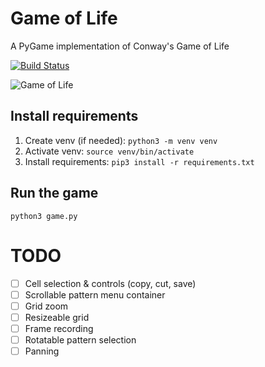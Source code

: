 # Game of Life

A PyGame implementation of Conway's Game of Life

[![Build Status](https://app.travis-ci.com/selftaught/GameOfLife.svg?token=Tx7EAKup6EXJbMTwywxS&branch=main)](https://app.travis-ci.com/selftaught/GameOfLife)

![Game of Life](https://i.imgur.com/HfXrR09.png)

## Install requirements

1. Create venv (if needed): `python3 -m venv venv`
2. Activate venv: `source venv/bin/activate`
3. Install requirements: `pip3 install -r requirements.txt`

## Run the game

`python3 game.py`


# TODO

- [ ] Cell selection & controls (copy, cut, save)
- [ ] Scrollable pattern menu container
- [ ] Grid zoom
- [ ] Resizeable grid
- [ ] Frame recording
- [ ] Rotatable pattern selection
- [ ] Panning
